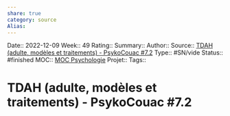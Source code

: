 ```yaml
---
share: true 
category: source
Alias:
---
```

Date:: 2022-12-09
Week:: 49
Rating::
Summary:: 
Author::
Source:: [TDAH (adulte, modèles et traitements) - PsykoCouac #7.2](https://www.youtube.com/watch?v=ajpZlWBC0PQ)
Type:: #SN/vide
Status:: #finished 
MOC:: [MOC Psychologie](MOC%20Psychologie)
Projet:: 
Tags:: 

# TDAH (adulte, modèles et traitements) - PsykoCouac #7.2

